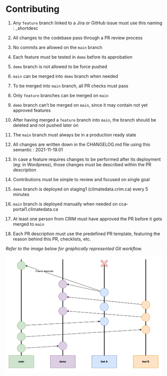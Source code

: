 # Contributing

1. Any `feature` branch linked to a Jira or GitHub issue must use this naming : <issue-number>_shortdesc 

2. All changes to the codebase pass through a PR review process

3. No commits are allowed on the `main` branch

4. Each feature must be tested in `demo` before its approbation

5. `demo` branch is not allowed to be force pushed

6. `main` can be merged into `demo` branch when needed

7. To be merged into `main` branch, all PR checks must pass 

8. Only `feature` branches can be merged on `main`

9. `demo` branch can’t be merged on `main`, since it may contain not yet approved features

10. After having merged a `feature` branch into `main`, the branch should be deleted and not pushed later on

11. The `main` branch must always be in a production ready state

12. All changes are written down in the CHANGELOG.md file using this semantic : 2021-11-19.01

13. In case a feature requires changes to be performed after its deployment (eg: in Wordpress), those changes must be described within the PR description

14. Contributions must be simple to review and focused on single goal

15. `demo` branch is deployed on staging1 (climatedata.crim.ca) every 5 minutes

16. `main` branch is deployed manually when needed on cca-portal1.climatedata.ca

17. At least one person from CRIM must have approved the PR before it gets merged to `main`

18. Each PR description must use the predefined PR template, featuring the reason behind this PR, checklists, etc.

<em>Refer to the image below for graphically represented Git workflow.</em>

![Branching strategy](branching.png)
